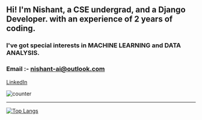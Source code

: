 ## Hi! I'm Nishant, a CSE undergrad, and a Django Developer. with an experience of 2 years of coding.
### I've got special interests in MACHINE LEARNING and DATA ANALYSIS.


### Email :- nishant-ai@outlook.com
<a href = "https://www.linkedin.com/in/nishantsh20">LinkedIn</a>

![counter](https://enrietaqe0twvws.m.pipedream.net)

<hr>

[![Top Langs](https://github-readme-stats.vercel.app/api/top-langs/?username=nishant-ai&layout=compact)](https://github.com/anuraghazra/github-readme-stats)
